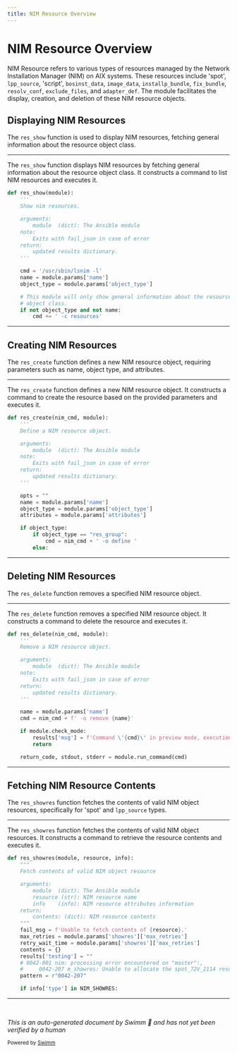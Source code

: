 ```yaml
---
title: NIM Resource Overview
---
```

# NIM Resource Overview

NIM Resource refers to various types of resources managed by the Network Installation Manager (NIM) on AIX systems. These resources include 'spot', <SwmToken path="plugins/modules/nim_resource.py" pos="64:9:9" line-data="    - supports spot and lpp_source.">`lpp_source`</SwmToken>, 'script', <SwmToken path="plugins/modules/nim_resource.py" pos="53:28:28" line-data="    - The following are examples of the most common choices &quot;pp_source, spot, bosinst_data, mksysb, fb_script and  res_group&quot;">`bosinst_data`</SwmToken>, <SwmToken path="plugins/modules/nim_resource.py" pos="214:2:2" line-data="    &#39;image_data&#39;,">`image_data`</SwmToken>, <SwmToken path="plugins/modules/nim_resource.py" pos="215:2:2" line-data="    &#39;installp_bundle&#39;,">`installp_bundle`</SwmToken>, <SwmToken path="plugins/modules/nim_resource.py" pos="216:2:2" line-data="    &#39;fix_bundle&#39;,">`fix_bundle`</SwmToken>, <SwmToken path="plugins/modules/nim_resource.py" pos="217:2:2" line-data="    &#39;resolv_conf&#39;,">`resolv_conf`</SwmToken>, <SwmToken path="plugins/modules/nim_resource.py" pos="218:2:2" line-data="    &#39;exclude_files&#39;,">`exclude_files`</SwmToken>, and <SwmToken path="plugins/modules/nim_resource.py" pos="219:2:2" line-data="    &#39;adapter_def&#39;,">`adapter_def`</SwmToken>. The module facilitates the display, creation, and deletion of these NIM resource objects.

## Displaying NIM Resources

The <SwmToken path="plugins/modules/nim_resource.py" pos="235:2:2" line-data="def res_show(module):">`res_show`</SwmToken> function is used to display NIM resources, fetching general information about the resource object class.

<SwmSnippet path="/plugins/modules/nim_resource.py" line="235">

---

The <SwmToken path="plugins/modules/nim_resource.py" pos="235:2:2" line-data="def res_show(module):">`res_show`</SwmToken> function displays NIM resources by fetching general information about the resource object class. It constructs a command to list NIM resources and executes it.

```python
def res_show(module):
    '''
    Show nim resources.

    arguments:
        module  (dict): The Ansible module
    note:
        Exits with fail_json in case of error
    return:
        updated results dictionary.
    '''

    cmd = '/usr/sbin/lsnim -l'
    name = module.params['name']
    object_type = module.params['object_type']

    # This module will only show general information about the resource
    # object class.
    if not object_type and not name:
        cmd += ' -c resources'
```

---

</SwmSnippet>

## Creating NIM Resources

The <SwmToken path="plugins/modules/nim_resource.py" pos="301:2:2" line-data="def res_create(nim_cmd, module):">`res_create`</SwmToken> function defines a new NIM resource object, requiring parameters such as name, object type, and attributes.

<SwmSnippet path="/plugins/modules/nim_resource.py" line="301">

---

The <SwmToken path="plugins/modules/nim_resource.py" pos="301:2:2" line-data="def res_create(nim_cmd, module):">`res_create`</SwmToken> function defines a new NIM resource object. It constructs a command to create the resource based on the provided parameters and executes it.

```python
def res_create(nim_cmd, module):
    '''
    Define a NIM resource object.

    arguments:
        module  (dict): The Ansible module
    note:
        Exits with fail_json in case of error
    return:
        updated results dictionary.
    '''

    opts = ""
    name = module.params['name']
    object_type = module.params['object_type']
    attributes = module.params['attributes']

    if object_type:
        if object_type == "res_group":
            cmd = nim_cmd + ' -o define '
        else:
```

---

</SwmSnippet>

## Deleting NIM Resources

The <SwmToken path="plugins/modules/nim_resource.py" pos="363:2:2" line-data="def res_delete(nim_cmd, module):">`res_delete`</SwmToken> function removes a specified NIM resource object.

<SwmSnippet path="/plugins/modules/nim_resource.py" line="363">

---

The <SwmToken path="plugins/modules/nim_resource.py" pos="363:2:2" line-data="def res_delete(nim_cmd, module):">`res_delete`</SwmToken> function removes a specified NIM resource object. It constructs a command to delete the resource and executes it.

```python
def res_delete(nim_cmd, module):
    '''
    Remove a NIM resource object.

    arguments:
        module  (dict): The Ansible module
    note:
        Exits with fail_json in case of error
    return:
        updated results dictionary.
    '''

    name = module.params['name']
    cmd = nim_cmd + f' -o remove {name}'

    if module.check_mode:
        results['msg'] = f'Command \'{cmd}\' in preview mode, execution skipped.'
        return

    return_code, stdout, stderr = module.run_command(cmd)
```

---

</SwmSnippet>

## Fetching NIM Resource Contents

The <SwmToken path="plugins/modules/nim_resource.py" pos="440:2:2" line-data="def res_showres(module, resource, info):">`res_showres`</SwmToken> function fetches the contents of valid NIM object resources, specifically for 'spot' and <SwmToken path="plugins/modules/nim_resource.py" pos="64:9:9" line-data="    - supports spot and lpp_source.">`lpp_source`</SwmToken> types.

<SwmSnippet path="/plugins/modules/nim_resource.py" line="440">

---

The <SwmToken path="plugins/modules/nim_resource.py" pos="440:2:2" line-data="def res_showres(module, resource, info):">`res_showres`</SwmToken> function fetches the contents of valid NIM object resources. It constructs a command to retrieve the resource contents and executes it.

```python
def res_showres(module, resource, info):
    """
    Fetch contents of valid NIM object resource

    arguments:
        module  (dict): The Ansible module
        resource (str): NIM resource name
        info    (info): NIM resource attributes information
    return:
        contents: (dict): NIM resource contents
    """
    fail_msg = f'Unable to fetch contents of {resource}.'
    max_retries = module.params['showres']['max_retries']
    retry_wait_time = module.params['showres']['max_retries']
    contents = {}
    results['testing'] = ""
    # 0042-001 nim: processing error encountered on "master":,
    #     0042-207 m_showres: Unable to allocate the spot_72V_2114 resource to master.
    pattern = r"0042-207"

    if info['type'] in NIM_SHOWRES:
```

---

</SwmSnippet>

&nbsp;

*This is an auto-generated document by Swimm 🌊 and has not yet been verified by a human*

<SwmMeta version="3.0.0" repo-id="Z2l0aHViJTNBJTNBYW5zaWJsZS1wb3dlci1haXglM0ElM0Fzd2ltbWlv" repo-name="ansible-power-aix"><sup>Powered by [Swimm](/)</sup></SwmMeta>
